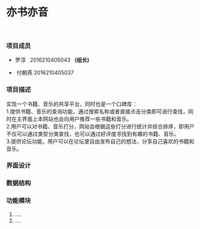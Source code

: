 
# 亦书亦音
    
### 项目成员

 *  罗淳   2016210405043   **(组长)**

 *  付朝燕 2016210405037

### 项目描述

 实现一个书籍、音乐的共享平台，同时也是一个口碑库：<br>
1.提供书籍、音乐的查询功能，通过搜索名称或者直接点击分类即可进行查找，同时在主界面上本网站也会向用户推荐一些书籍和音乐。<br>
2.用户可以对书籍、音乐打分，网站会根据这些打分进行统计并综合排序，即用户不仅可以通过类型分类查找，也可以通过好评度寻找到有趣的书籍、音乐。<br>
3.提供论坛功能，用户可以在论坛里自由发布自己的想法，分享自己喜欢的书籍和音乐。


### 界面设计

### 数据结构

### 功能模块
 1. ....
 2. ....

